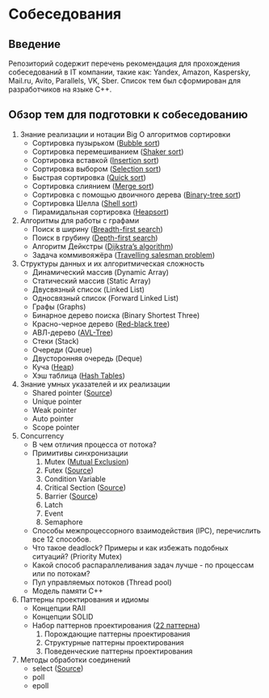 # Собеседования

## Введение

Репозиторий содержит перечень рекомендация для прохождения собеседований в IT компании, такие как: Yandex, Amazon, Kaspersky, Mail.ru,
Avito, Parallels, VK, Sber. Список тем был сформирован для разработчиков на языке С++.

## Обзор тем для подготовки к собеседованию

1. Знание реализации и нотации Big O алгоритмов сортировки
    - Сортировка
      пузырьком ([Bubble sort](https://github.com/dymons/interviews/blob/master/algorithms/sorts/bubble_sort.hpp))
    - Сортировка
      перемешиванием ([Shaker sort](https://github.com/dymons/interviews/blob/master/algorithms/sorts/shaker_sort.hpp))
    - Сортировка
      вставкой ([Insertion sort](https://github.com/dymons/interviews/blob/master/algorithms/sorts/insertion_sort.hpp))
    - Сортировка
      выбором ([Selection sort](https://github.com/dymons/interviews/blob/master/algorithms/sorts/selection_sort.hpp))
    - Быстрая
      сортировка ([Quick sort](https://github.com/dymons/interviews/blob/master/algorithms/sorts/quick_sort.hpp))
    - Сортировка
      слиянием ([Merge sort](https://github.com/dymons/interviews/blob/master/algorithms/sorts/merge_sort.hpp))
    - Сортировка с помощью двоичного
      дерева ([Binary-tree sort](https://github.com/dymons/interviews/blob/master/algorithms/sorts/binary_tree_sort.hpp))
    - Сортировка
      Шелла ([Shell sort](https://github.com/dymons/interviews/blob/master/algorithms/sorts/shell_sort.hpp))
    - Пирамидальная
      сортировка ([Heapsort](https://github.com/dymons/interviews/blob/master/algorithms/sorts/heap_sort.hpp))
2. Алгоритмы для работы с графами
    - Поиск в ширину ([Breadth-first search](https://github.com/dymons/interviews/blob/master/structures/graph/breadth_first_search.hpp))
    - Поиск в грубину ([Depth-first search](https://github.com/dymons/interviews/blob/master/structures/graph/depth_first_search.hpp))
    - Алгоритм Дейкстры ([Dijkstra’s algorithm](https://github.com/dymons/interviews/blob/master/structures/graph/dijkstra_search.hpp))
    - Задача коммивояжёра ([Travelling salesman problem](https://github.com/dymons/interviews/blob/master/structures/graph/travelling_salesman_problem.hpp))
3. Структуры данных и их алгоритмическая сложность
    - Динамический массив (Dynamic Array)
    - Статический массив (Static Array)
    - Двусвязный список (Linked List)
    - Односвязный список (Forward Linked List)
    - Графы (Graphs)
    - Бинарное дерево поиска (Binary Shortest Three)
    - Красно-черное дерево ([Red-black tree](https://github.com/dymons/interviews/blob/master/structures/tree/rb_tree.hpp))
    - АВЛ-дерево ([AVL-Tree](https://github.com/dymons/interviews/blob/master/structures/tree/avl_tree.hpp))
    - Стеки (Stack)
    - Очереди (Queue)
    - Двусторонняя очередь (Deque)
    - Куча ([Heap](https://github.com/dymons/interviews/blob/master/structures/heap/heap.hpp))
    - Хэш таблица ([Hash Tables](https://github.com/dymons/interviews/blob/master/structures/hashtable/hashtable.hpp))
4. Знание умных указателей и их реализации
    - Shared pointer ([Source](https://github.com/dymons/interviews/blob/master/cpp/pointers/shared_ptr.hpp))
    - Unique pointer
    - Weak pointer
    - Auto pointer
    - Scope pointer
5. Concurrency
    - В чем отличия процесса от потока?
    - Примитивы синхронизации
        1. Mutex ([Mutual Exclusion](https://github.com/dymons/interviews/blob/master/concurrency/syncing/mutex.hpp))
        2. Futex ([Source](https://github.com/dymons/interviews/blob/master/concurrency/syncing/futex.hpp))
        3. Condition Variable
        4. Critical Section ([Source](https://github.com/dymons/interviews/blob/master/concurrency/syncing/critical_section.hpp))
        5. Barrier ([Source](https://github.com/dymons/interviews/blob/master/concurrency/syncing/barrier.hpp))
        6. Latch
        7. Event
        8. Semaphore
    - Способы межпроцессорного взаимодействия (IPC), перечислить все 12 способов.
    - Что такое deadlock? Примеры и как избежать подобных ситуаций? (Priority Mutex)
    - Какой способ распараллеливания задач лучше - по процессам или по потокам?
    - Пул управляемых потоков (Thread pool)
    - Модель памяти С++
6. Паттерны проектирования и идиомы
    - Концепции RAII
    - Концепции SOLID
    - Набор паттернов проектирования ([22 паттерна](https://refactoring.guru/ru/design-patterns/catalog))
        1. Порождающие паттерны проектирования
        2. Структурные паттерны проектирования
        3. Поведенческие паттерны проектирования
7. Методы обработки соединений
    - select ([Source](https://github.com/dymons/interviews/blob/master/network/server_select.cpp))
    - poll
    - epoll